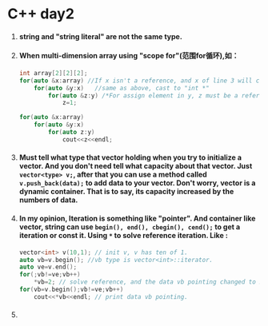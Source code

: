 # C++ day2

1. #### string and "string literal" are not the same type.

2. #### When multi-dimension array using "scope for"(范围for循环),如：

   ```c++
   int array[2][2][2];
   for(auto &x:array) //If x isn't a reference, and x of line 3 will cast to "int **".
       for(auto &y:x)	//same as above, cast to "int *"
           for(auto &z:y) /*For assign element in y, z must be a reference. And the 														reason is z will be a temporary variable,if there is z 															instead of &z.*/
               z=1;
   
   for(auto &x:array)
       for(auto &y:x)
           for(auto z:y)
               cout<<z<<endl;
   ```

3. #### Must tell what type that vector holding when you try to initialize a vector. And you don't need tell what capacity about that vector. Just ``vector<type> v;``, after that you can use a method called ``v.push_back(data);`` to add data to your vector. Don't worry, vector is a dynamic container. That is to say, its capacity increased by the numbers of data.

4. #### In my opinion, Iteration is something like "pointer". And container like vector, string can use ``begin(), end(), cbegin(), cend();`` to get a iteration or const it. Using ``*`` to solve reference iteration. Like :

   ```c++
   vector<int> v(10,1); // init v, v has ten of 1.
   auto vb=v.begin(); //vb type is vector<int>::iterator.
   auto ve=v.end();
   for(;vb!=ve;vb++)
       *vb=2; // solve reference, and the data vb pointing changed to 2.
   for(vb=v.begin();vb!=ve;vb++)
       cout<<*vb<<endl; // print data vb pointing.
   ```

5. #### 


